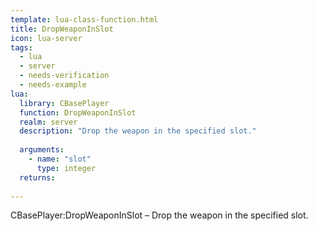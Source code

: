 ```yaml
---
template: lua-class-function.html
title: DropWeaponInSlot
icon: lua-server
tags:
  - lua
  - server
  - needs-verification
  - needs-example
lua:
  library: CBasePlayer
  function: DropWeaponInSlot
  realm: server
  description: "Drop the weapon in the specified slot."
  
  arguments:
    - name: "slot"
      type: integer
  returns:
    
---
```


<div class="lua__search__keywords">
CBasePlayer:DropWeaponInSlot &#x2013; Drop the weapon in the specified slot.
</div>
